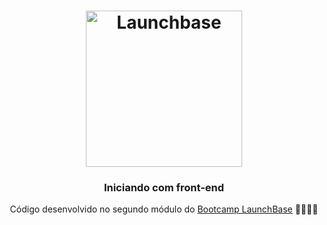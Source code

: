 <h1 align="center">
    <img alt="Launchbase" src="https://rocketseat-cdn.s3-sa-east-1.amazonaws.com/bootcamp-launchbase.png" width="250px" />
</h1>

<h3 align="center">
  Iniciando com front-end
</h3>

<p align="center">Código desenvolvido no segundo módulo do <a href="https://rocketseat.com.br/launchbase">Bootcamp LaunchBase</a> 🚀👨🏻‍🚀</p>
